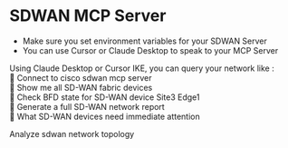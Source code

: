# SDWAN MCP Server 

- Make sure you set environment variables for your SDWAN Server
- You can use Cursor or Claude Desktop to speak to your MCP Server

Using Claude Desktop or Cursor IKE, you can query your network like :  
🔘 Connect to cisco sdwan mcp server  
🔘 Show me all SD-WAN fabric devices  
🔘 Check BFD state for SD-WAN device Site3 Edge1   
🔘 Generate a full SD-WAN network report  
🔘 What SD-WAN devices need immediate attention  








Analyze sdwan network topology

  

